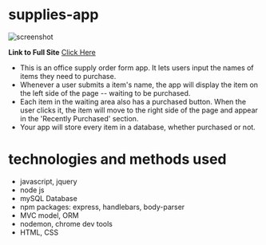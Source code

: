 # supplies-app

![screenshot](suplies-app/public/assets/img/screenshot.png)

**Link to Full Site** 
[Click Here](https://infinite-sea-65089.herokuapp.com/)

* This is an office supply order form app. It lets users input the names of items they need to purchase. 
* Whenever a user submits a item's name, the app will display the item on the left side of the page -- waiting to be purchased. 
* Each item in the waiting area also has a purchased button. When the user clicks it, the item will move to the right side of the page and appear in the 'Recently Purchased' section.
* Your app will store every item in a database, whether purchased or not.

# technologies and methods used
* javascript, jquery
* node js
* mySQL Database
* npm packages: express, handlebars, body-parser
* MVC model, ORM 
* nodemon, chrome dev tools
* HTML, CSS